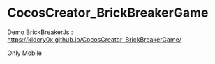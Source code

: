 # CocosCreator_BrickBreakerGame
Demo BrickBreakerJs : https://kidcry0x.github.io/CocosCreator_BrickBreakerGame/ 
<div> Only Mobile </div>
